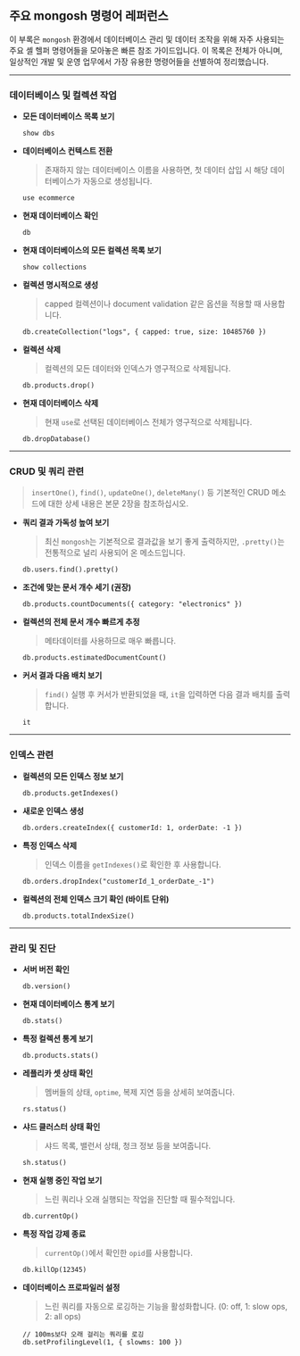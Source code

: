 ## 주요 mongosh 명령어 레퍼런스

이 부록은 `mongosh` 환경에서 데이터베이스 관리 및 데이터 조작을 위해 자주 사용되는 주요 셸 헬퍼 명령어들을 모아놓은 빠른 참조 가이드입니다. 이 목록은 전체가 아니며, 일상적인 개발 및 운영 업무에서 가장 유용한 명령어들을 선별하여 정리했습니다.

-----

### 데이터베이스 및 컬렉션 작업

  * **모든 데이터베이스 목록 보기**

    ```shell
    show dbs
    ```

  * **데이터베이스 컨텍스트 전환**

    > 존재하지 않는 데이터베이스 이름을 사용하면, 첫 데이터 삽입 시 해당 데이터베이스가 자동으로 생성됩니다.

    ```shell
    use ecommerce
    ```

  * **현재 데이터베이스 확인**

    ```shell
    db
    ```

  * **현재 데이터베이스의 모든 컬렉션 목록 보기**

    ```shell
    show collections
    ```

  * **컬렉션 명시적으로 생성**

    > capped 컬렉션이나 document validation 같은 옵션을 적용할 때 사용합니다.

    ```shell
    db.createCollection("logs", { capped: true, size: 10485760 })
    ```

  * **컬렉션 삭제**

    > 컬렉션의 모든 데이터와 인덱스가 영구적으로 삭제됩니다.

    ```shell
    db.products.drop()
    ```

  * **현재 데이터베이스 삭제**

    > 현재 `use`로 선택된 데이터베이스 전체가 영구적으로 삭제됩니다.

    ```shell
    db.dropDatabase()
    ```

-----

### CRUD 및 쿼리 관련

> `insertOne()`, `find()`, `updateOne()`, `deleteMany()` 등 기본적인 CRUD 메소드에 대한 상세 내용은 본문 2장을 참조하십시오.

  * **쿼리 결과 가독성 높여 보기**

    > 최신 `mongosh`는 기본적으로 결과값을 보기 좋게 출력하지만, `.pretty()`는 전통적으로 널리 사용되어 온 메소드입니다.

    ```shell
    db.users.find().pretty()
    ```

  * **조건에 맞는 문서 개수 세기 (권장)**

    ```shell
    db.products.countDocuments({ category: "electronics" })
    ```

  * **컬렉션의 전체 문서 개수 빠르게 추정**

    > 메타데이터를 사용하므로 매우 빠릅니다.

    ```shell
    db.products.estimatedDocumentCount()
    ```

  * **커서 결과 다음 배치 보기**

    > `find()` 실행 후 커서가 반환되었을 때, `it`을 입력하면 다음 결과 배치를 출력합니다.

    ```shell
    it
    ```

-----

### 인덱스 관련

  * **컬렉션의 모든 인덱스 정보 보기**

    ```shell
    db.products.getIndexes()
    ```

  * **새로운 인덱스 생성**

    ```shell
    db.orders.createIndex({ customerId: 1, orderDate: -1 })
    ```

  * **특정 인덱스 삭제**

    > 인덱스 이름을 `getIndexes()`로 확인한 후 사용합니다.

    ```shell
    db.orders.dropIndex("customerId_1_orderDate_-1")
    ```

  * **컬렉션의 전체 인덱스 크기 확인 (바이트 단위)**

    ```shell
    db.products.totalIndexSize()
    ```

-----

### 관리 및 진단

  * **서버 버전 확인**
    ```shell
    db.version()
    ```
  * **현재 데이터베이스 통계 보기**
    ```shell
    db.stats()
    ```
  * **특정 컬렉션 통계 보기**
    ```shell
    db.products.stats()
    ```
  * **레플리카 셋 상태 확인**
    > 멤버들의 상태, `optime`, 복제 지연 등을 상세히 보여줍니다.
    ```shell
    rs.status()
    ```
  * **샤드 클러스터 상태 확인**
    > 샤드 목록, 밸런서 상태, 청크 정보 등을 보여줍니다.
    ```shell
    sh.status()
    ```
  * **현재 실행 중인 작업 보기**
    > 느린 쿼리나 오래 실행되는 작업을 진단할 때 필수적입니다.
    ```shell
    db.currentOp()
    ```
  * **특정 작업 강제 종료**
    > `currentOp()`에서 확인한 `opid`를 사용합니다.
    ```shell
    db.killOp(12345)
    ```
  * **데이터베이스 프로파일러 설정**
    > 느린 쿼리를 자동으로 로깅하는 기능을 활성화합니다. (0: off, 1: slow ops, 2: all ops)
    ```shell
    // 100ms보다 오래 걸리는 쿼리를 로깅
    db.setProfilingLevel(1, { slowms: 100 })
    ```